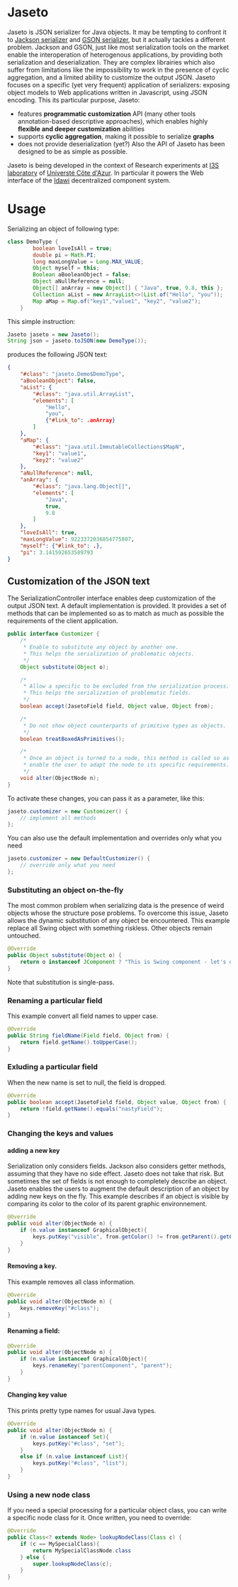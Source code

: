 # Jaseto

Jaseto is JSON serializer for Java objects. It may be tempting to confront it to [Jackson serializer](https://www.baeldung.com/jackson-custom-serialization) and [GSON serializer](https://github.com/google/gson), but it actually tackles a different problem. Jackson and GSON, just like most serialization tools on the market enable the interoperation of heterogenous applications, by providing both serialization and deserialization. They are complex librairies which also suffer from limitations like the impossibility to work in the presence of cyclic aggregation, and a limited ability to customize the output JSON. Jaseto focuses on a specific (yet very frequent) application of serializers: exposing object models to Web applications written in Javascript, using JSON encoding. 
This its particular purpose, Jaseto:
- features __programmatic customization__ API (many other tools annotation-based descriptive approaches), which enables highly __flexible and deeper customization__ abilities
- supports __cyclic aggregation__, making it possible to serialize __graphs__
- does not provide deserialization (yet?)
Also the API of Jaseto has been designed to be as simple as possible.

Jaseto is being developed in the context of Research experiments at [I3S laboratory](https://www.i3s.unice.fr/) of [Universté Côte d'Azur](https://univ-cotedazur.eu/). In particular it powers the Web interface of the 
[Idawi](https://github.com/lhogie/idawi) decentralized component system.

# Usage
Serializing an object of following type:
```java
class DemoType {
		boolean loveIsAll = true;
		double pi = Math.PI;
		long maxLongValue = Long.MAX_VALUE;
		Object myself = this;
		Boolean aBooleanObject = false;
		Object aNullReference = null;
		Object[] anArray = new Object[] { "Java", true, 9.8, this };
		Collection aList = new ArrayList<>(List.of("Hello", "you"));
		Map aMap = Map.of("key1","value1", "key2", "value2");
	}
```

This simple instruction:
```java
Jaseto jaseto = new Jaseto();
String json = jaseto.toJSON(new DemoType());
```
produces the following JSON text:
```json
{
	"#class": "jaseto.Demo$DemoType",
	"aBooleanObject": false,
	"aList": {
		"#class": "java.util.ArrayList",
		"elements": [
			"Hello",
			"you",
			{"#link_to": .anArray}
		]
	},
	"aMap": {
		"#class": "java.util.ImmutableCollections$MapN",
		"key1": "value1",
		"key2": "value2"
	},
	"aNullReference": null,
	"anArray": {
		"#class": "java.lang.Object[]",
		"elements": [
			"Java",
			true,
			9.8
		]
	},
	"loveIsAll": true,
	"maxLongValue": 9223372036854775807,
	"myself": {"#link_to": .},
	"pi": 3.141592653589793
}
```

## Customization of the JSON text
The SerializationController interface enables deep customization of the output JSON text. A default implementation is provided.
It provides a set of methods that can be implemented so as to match as much as possible the requirements of the client application.
```java
public interface Customizer {
	/*
	 * Enable to substitute any object by another one.
	 * This helps the serialization of problematic objects.
	 */
	Object substitute(Object o);

	/*
	 * Allow a specific to be excluded from the serialization process.
	 * This helps the serialization of problematic fields. 
	 */
	boolean accept(JasetoField field, Object value, Object from);

	/*
	 * Do not show object counterparts of primitive types as objects.
	 */
	boolean treatBoxedAsPrimitives();

	/*
	 * Once an object is turned to a node, this method is called so as to
	 * enable the user to adapt the node to its specific requirements.
	 */
	void alter(ObjectNode n);
}
```

To activate these changes, you can pass it as a parameter, like this:

```java
jaseto.customizer = new Customizer() {
	// implement all methods
};
```

You can also use the default implementation and overrides only what you need
```java
jaseto.customizer = new DefaultCustomizer() {
	// override only what you need
};
```
### Substituting an object on-the-fly
The most common problem when serializing data is the presence of weird objects whose the structure pose problems. To overcome this issue, Jaseto allows the dynamic substitution of any object be encountered.
This example replace all Swing object with something riskless. Other objects remain untouched.
```java
@Override
public Object substitute(Object o) {
	return o instanceof JComponent ? "This is Swing component - let's drop it" : o;
}
```
Note that substitution is single-pass.


### Renaming a particular field
This example convert all field names to upper case.
```java
@Override
public String fieldName(Field field, Object from) {
	return field.getName().toUpperCase();
}
```


### Exluding a particular field
When the new name is set to null, the field is dropped.
```java
@Override
public boolean accept(JasetoField field, Object value, Object from) {
	return !field.getName().equals("nastyField");
}
```

### Changing the keys and values
#### adding a new key
Serialization only considers fields. Jackson also considers getter methods, assuming that they have no side effect. Jaseto does not take that risk.
But sometimes the set of fields is not enough to completely describe an object. Jaseto enables the users to augment the default description of an object by adding new keys on the fly.
This example describes if an object is visible by comparing its color to the color of its parent graphic environnement.
```java
@Override
public void alter(ObjectNode n) {
	if (n.value instanceof GraphicalObject){
		keys.putKey("visible", from.getColor() != from.getParent().getColor());
	}
}
```

#### Removing a key.
This example removes all class information.
```java
@Override
public void alter(ObjectNode n) {
	keys.removeKey("#class");
}
```


#### Renaming a field:
```java
@Override
public void alter(ObjectNode n) {
	if (n.value instanceof GraphicalObject){
		keys.renameKey("parentComponent", "parent");
	}
}
```

#### Changing key value
This prints pretty type names for usual Java types.
```java
@Override
public void alter(ObjectNode n) {
	if (n.value instanceof Set){
		keys.putKey("#class", "set");
	}
	else if (n.value instanceof List){
		keys.putKey("#class", "list");
	}
}
```


### Using a new node class
If you need a special processing for a particular object class, you can write a specific node class for it. Once written, you need to override:
```java
@Override
public Class<? extends Node> lookupNodeClass(Class c) {
	if (c == MySpecialClass){
		return MySpecialClassNode.class
	} else {
		super.lookupNodeClass(c);
	}
}
```

